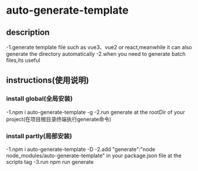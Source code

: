 # auto-generate-template
 
## description
  -1.generate template file such as vue3、vue2 or react,meanwhile it can also generate the directory automatically
  -2.when you need to generate batch files,its useful
## instructions(使用说明)
 ### install global(全局安装)
 -1.npm i auto-generate-template -g
 -2.run generate at the rootDir of your project(在项目根目录终端执行generate命令)
 ### install partly(局部安装)
 -1.npm i auto-generate-template -D
 -2.add "generate":"node node_modules/auto-generate-template" in your package.json file at the scripts tag
 -3.run npm run generate